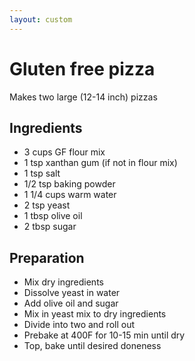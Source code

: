 ```yaml
---
layout: custom
---
```


# Gluten free pizza
Makes two large (12-14 inch) pizzas

## Ingredients

* 3 cups GF flour mix
* 1 tsp xanthan gum (if not in flour mix)
* 1 tsp salt
* 1/2 tsp baking powder
* 1 1/4 cups warm water
* 2 tsp yeast
* 1 tbsp olive oil
* 2 tbsp sugar

## Preparation
* Mix dry ingredients
* Dissolve yeast in water
* Add olive oil and sugar
* Mix in yeast mix to dry ingredients
* Divide into two and roll out
* Prebake at 400F for 10-15 min until dry
* Top, bake until desired doneness

